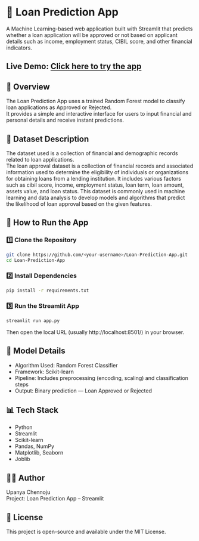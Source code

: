 # 🏦 Loan Prediction App

A Machine Learning-based web application built with Streamlit that predicts whether a loan application will be approved or not based on applicant details such as income, employment status, CIBIL score, and other financial indicators.

## Live Demo: [Click here to try the app](https://loan-prediction-upanyach.streamlit.app/)

## 📘 Overview

The Loan Prediction App uses a trained Random Forest model to classify loan applications as Approved or Rejected.  
It provides a simple and interactive interface for users to input financial and personal details and receive instant predictions.

## 🧩 Dataset Description

The dataset used is a collection of financial and demographic records related to loan applications.  
The loan approval dataset is a collection of financial records and associated information used to 
determine the eligibility of individuals or organizations for obtaining loans from a lending institution. 
It includes various factors such as cibil score, income, employment status, loan term, loan amount, assets value, and loan status. 
This dataset is commonly used in machine learning and data analysis to develop models and algorithms that predict 
the likelihood of loan approval based on the given features.

## 🚀 How to Run the App

### 1️⃣ Clone the Repository
```bash
git clone https://github.com/<your-username>/Loan-Prediction-App.git
cd Loan-Prediction-App
```

### 2️⃣ Install Dependencies
```bash
pip install -r requirements.txt
```

### 3️⃣ Run the Streamlit App
```bash
streamlit run app.py
```

Then open the local URL (usually http://localhost:8501/) in your browser.

## 🧠 Model Details

- Algorithm Used: Random Forest Classifier  
- Framework: Scikit-learn  
- Pipeline: Includes preprocessing (encoding, scaling) and classification steps  
- Output: Binary prediction — Loan Approved or Rejected  

## 📊 Tech Stack

- Python
- Streamlit
- Scikit-learn
- Pandas, NumPy
- Matplotlib, Seaborn
- Joblib

## 🧑‍💻 Author

Upanya Chennoju  
Project: Loan Prediction App – Streamlit  

## 📜 License

This project is open-source and available under the MIT License.
